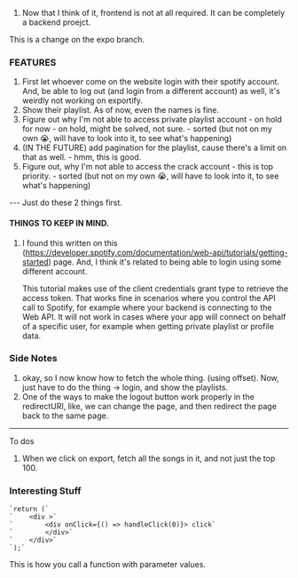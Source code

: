 1. Now that I think of it, frontend is not at all required. It can be completely a backend proejct. 


This is a change on the expo branch.

### FEATURES

1. First let whoever come on the website login with their spotify account. And, be able to log out (and login from a different account) as well, it's weirdly not working on exportify.
2. Show their playlist. As of now, even the names is fine. 
3. Figure out why I'm not able to access private playlist account - on hold for now - on hold, might be solved, not sure. - sorted (but not on my own 😭, will have to look into it, to see what's happening)
4. (IN THE FUTURE) add pagination for the playlist, cause there's a limit on that as well. - hmm, this is good. 
5. Figure out, why I'm not able to access the crack account - this is top priority. - sorted (but not on my own 😭, will have to look into it, to see what's happening)

--- Just do these 2 things first.


#### THINGS TO KEEP IN MIND. 

1. I found this written on this (https://developer.spotify.com/documentation/web-api/tutorials/getting-started) page. And, I think it's related to being able to login using some different account. 

    This tutorial makes use of the client credentials grant type to retrieve the access token. That works fine in scenarios where you control the API call to Spotify, for example where your backend is connecting to the Web API. It will not work in cases where your app will connect on behalf of a specific user, for example when getting private playlist or profile data.


### Side Notes

1. okay, so I now know how to fetch the whole thing. (using offset). Now, just have to do the thing -> login, and show the playlists. 
2. One of the ways to make the logout button work properly in the redirectURI, like, we can change the page, and then redirect the page back to the same page.


---------

To dos 

1. When we click on export, fetch all the songs in it, and not just the top 100.


### Interesting Stuff

    `return (`
    `    <div >`
    `        <div onClick={() => handleClick(0)}> click`
    `        </div>`
    `    </div>`
    `);`

This is how you call a function with parameter values. 


